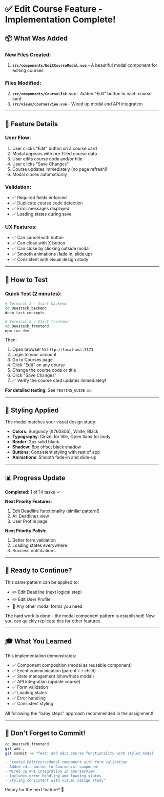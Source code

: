 # ✅ Edit Course Feature - Implementation Complete!

## 📦 What Was Added

### New Files Created:

1. **`src/components/EditCourseModal.vue`** - A beautiful modal component for editing courses

### Files Modified:

2. **`src/components/CourseList.vue`** - Added "Edit" button to each course card
3. **`src/views/CoursesView.vue`** - Wired up modal and API integration

---

## 🎯 Feature Details

### User Flow:

1. User clicks "Edit" button on a course card
2. Modal appears with pre-filled course data
3. User edits course code and/or title
4. User clicks "Save Changes"
5. Course updates immediately (no page refresh!)
6. Modal closes automatically

### Validation:

- ✅ Required fields enforced
- ✅ Duplicate course code detection
- ✅ Error messages displayed
- ✅ Loading states during save

### UX Features:

- ✅ Can cancel with button
- ✅ Can close with X button
- ✅ Can close by clicking outside modal
- ✅ Smooth animations (fade in, slide up)
- ✅ Consistent with visual design study

---

## 🧪 How to Test

### Quick Test (2 minutes):

```bash
# Terminal 1 - Start backend
cd Duestack_backend
deno task concepts

# Terminal 2 - Start frontend
cd Duestack_frontend
npm run dev
```

Then:

1. Open browser to `http://localhost:5173`
2. Login to your account
3. Go to Courses page
4. Click "Edit" on any course
5. Change the course code or title
6. Click "Save Changes"
7. ✅ Verify the course card updates immediately!

**For detailed testing**: See `TESTING_GUIDE.md`

---

## 🎨 Styling Applied

The modal matches your visual design study:

- **Colors**: Burgundy (#760806), White, Black
- **Typography**: Cinzel for title, Open Sans for body
- **Border**: 2px solid black
- **Shadow**: 8px offset black shadow
- **Buttons**: Consistent styling with rest of app
- **Animations**: Smooth fade-in and slide-up

---

## 📊 Progress Update

**Completed**: 1 of 14 tasks ✓

**Next Priority Features**:

1. Edit Deadline functionality (similar pattern!)
2. All Deadlines view
3. User Profile page

**Next Priority Polish**:

1. Better form validation
2. Loading states everywhere
3. Success notifications

---

## 🚀 Ready to Continue?

This same pattern can be applied to:

- ✏️ Edit Deadline (next logical step)
- ✏️ Edit User Profile
- 💬 Any other modal forms you need

The hard work is done - the modal component pattern is established! Now you can quickly replicate this for other features.

---

## 🎓 What You Learned

This implementation demonstrates:

- ✅ Component composition (modal as reusable component)
- ✅ Event communication (parent ↔ child)
- ✅ State management (show/hide modal)
- ✅ API integration (update course)
- ✅ Form validation
- ✅ Loading states
- ✅ Error handling
- ✅ Consistent styling

All following the "baby steps" approach recommended in the assignment!

---

## 💾 Don't Forget to Commit!

```bash
cd Duestack_frontend
git add .
git commit -m "feat: add edit course functionality with styled modal

- Created EditCourseModal component with form validation
- Added edit button to CourseList component
- Wired up API integration in CoursesView
- Includes error handling and loading states
- Styling consistent with visual design study"
```

Ready for the next feature? 🎯
